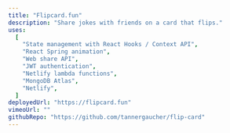 ```yaml
---
title: "Flipcard.fun"
description: "Share jokes with friends on a card that flips."
uses:
  [
    "State management with React Hooks / Context API",
    "React Spring animation",
    "Web share API",
    "JWT authentication",
    "Netlify lambda functions",
    "MongoDB Atlas",
    "Netlify",
  ]
deployedUrl: "https://flipcard.fun"
vimeoUrl: ""
githubRepo: "https://github.com/tannergaucher/flip-card"
---
```


